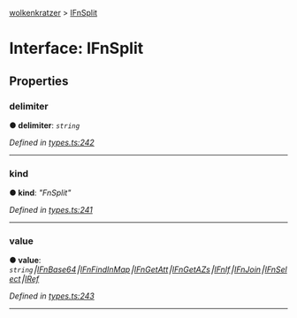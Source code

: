 [wolkenkratzer](../README.md) > [IFnSplit](../interfaces/ifnsplit.md)



# Interface: IFnSplit


## Properties
<a id="delimiter"></a>

###  delimiter

**●  delimiter**:  *`string`* 

*Defined in [types.ts:242](https://github.com/arminhammer/wolkenkratzer/blob/d70dabd/src/types.ts#L242)*





___

<a id="kind"></a>

###  kind

**●  kind**:  *"FnSplit"* 

*Defined in [types.ts:241](https://github.com/arminhammer/wolkenkratzer/blob/d70dabd/src/types.ts#L241)*





___

<a id="value"></a>

###  value

**●  value**:  *`string`⎮[IFnBase64](ifnbase64.md)⎮[IFnFindInMap](ifnfindinmap.md)⎮[IFnGetAtt](ifngetatt.md)⎮[IFnGetAZs](ifngetazs.md)⎮[IFnIf](ifnif.md)⎮[IFnJoin](ifnjoin.md)⎮[IFnSelect](ifnselect.md)⎮[IRef](iref.md)* 

*Defined in [types.ts:243](https://github.com/arminhammer/wolkenkratzer/blob/d70dabd/src/types.ts#L243)*





___


